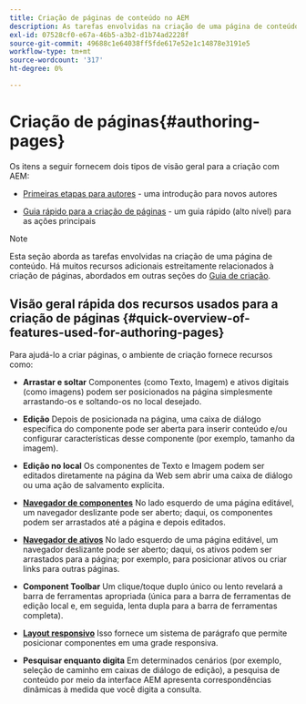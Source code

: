 ```yaml
---
title: Criação de páginas de conteúdo no AEM
description: As tarefas envolvidas na criação de uma página de conteúdo no Adobe Experience Manager 6.5.
exl-id: 07528cf0-e67a-46b5-a3b2-d1b74ad2228f
source-git-commit: 49688c1e64038ff5fde617e52e1c14878e3191e5
workflow-type: tm+mt
source-wordcount: '317'
ht-degree: 0%

---
```


# Criação de páginas{#authoring-pages}

Os itens a seguir fornecem dois tipos de visão geral para a criação com AEM:

* [Primeiras etapas para autores](/help/sites-authoring/first-steps.md) - uma introdução para novos autores

* [Guia rápido para a criação de páginas](/help/sites-authoring/qg-page-authoring.md) - um guia rápido (alto nível) para as ações principais

>[!NOTE]
>
>Esta seção aborda as tarefas envolvidas na criação de uma página de conteúdo. Há muitos recursos adicionais estreitamente relacionados à criação de páginas, abordados em outras seções do [Guia de criação](/help/sites-authoring/home.md).

## Visão geral rápida dos recursos usados para a criação de páginas {#quick-overview-of-features-used-for-authoring-pages}

Para ajudá-lo a criar páginas, o ambiente de criação fornece recursos como:

* **Arrastar e soltar**
Componentes (como Texto, Imagem) e ativos digitais (como imagens) podem ser posicionados na página simplesmente arrastando-os e soltando-os no local desejado.

* **Edição**
Depois de posicionada na página, uma caixa de diálogo específica do componente pode ser aberta para inserir conteúdo e/ou configurar características desse componente (por exemplo, tamanho da imagem).

* **Edição no local**
Os componentes de Texto e Imagem podem ser editados diretamente na página da Web sem abrir uma caixa de diálogo ou uma ação de salvamento explícita.

* **[Navegador de componentes](/help/sites-authoring/author-environment-tools.md#componentsbrowsertouchoptimizedui)**
No lado esquerdo de uma página editável, um navegador deslizante pode ser aberto; daqui, os componentes podem ser arrastados até a página e depois editados.

* **[Navegador de ativos](/help/sites-authoring/author-environment-tools.md#assetsbrowsertouchoptimizedui)**
No lado esquerdo de uma página editável, um navegador deslizante pode ser aberto; daqui, os ativos podem ser arrastados para a página; por exemplo, para posicionar ativos ou criar links para outras páginas.

* **Component Toolbar**
Um clique/toque duplo único ou lento revelará a barra de ferramentas apropriada (única para a barra de ferramentas de edição local e, em seguida, lenta dupla para a barra de ferramentas completa).

* **[Layout responsivo](/help/sites-authoring/responsive-layout.md)**
Isso fornece um sistema de parágrafo que permite posicionar componentes em uma grade responsiva.

* **Pesquisar enquanto digita**
Em determinados cenários (por exemplo, seleção de caminho em caixas de diálogo de edição), a pesquisa de conteúdo por meio da interface AEM apresenta correspondências dinâmicas à medida que você digita a consulta.
